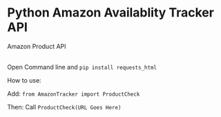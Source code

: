 # Python Amazon Availablity Tracker API
Amazon Product API<br>
<br/>


Open Command line and `pip install requests_html`


How to use:


Add: `from AmazonTracker import ProductCheck`


Then: Call `ProductCheck(URL Goes Here)`